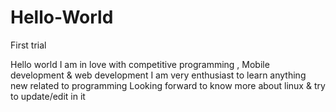 # Hello-World
First trial

Hello world I am in love with competitive programming , Mobile development & web development 
I am very enthusiast to learn anything new related to programming
Looking forward to know more about linux & try to update/edit in it 
